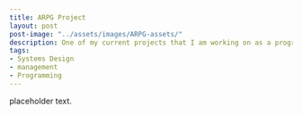 ```yaml
---
title: ARPG Project
layout: post
post-image: "../assets/images/ARPG-assets/"
description: One of my current projects that I am working on as a programmer on a team.
tags:
- Systems Design
- management
- Programming
---
```


placeholder text.